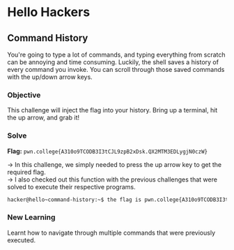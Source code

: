 # Hello Hackers

## Command History
You're going to type a lot of commands, and typing everything from scratch can be annoying and time consuming. Luckily, the shell saves a history of every command you invoke. You can scroll through those saved commands with the up/down arrow keys.

### Objective
This challenge will inject the flag into your history. Bring up a terminal, hit the up arrow, and grab it!

### Solve
**Flag:** `pwn.college{A310o9TCODB3I3tCJL9zpB2xDsk.QX2MTM3EDLygjN0czW}`

-> In this challenge, we simply needed to press the up arrow key to get the required flag.\
-> I also checked out this function with the previous challenges that were solved to execute their respective programs.

```bash
hacker@hello~command-history:~$ the flag is pwn.college{A310o9TCODB3I3tCJL9zpB2xDsk.QX2MTM3EDLygjN0czW}
```

### New Learning
Learnt how to navigate through multiple commands that were previously executed.
